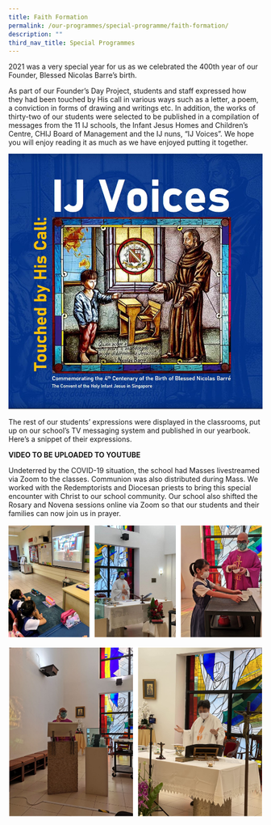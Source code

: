 ```yaml
---
title: Faith Formation
permalink: /our-programmes/special-programme/faith-formation/
description: ""
third_nav_title: Special Programmes
---
```

2021 was a very special year for us as we celebrated the 400th year of our Founder, Blessed Nicolas Barre’s birth.

As part of our Founder’s Day Project, students and staff expressed how they had been touched by His call in various ways such as a letter, a poem, a conviction in forms of drawing and writings etc. In addition, the works of thirty-two of our students were selected to be published in a compilation of messages from the 11 IJ schools, the Infant Jesus Homes and Children’s Centre, CHIJ Board of Management and the IJ nuns, “IJ Voices”. We hope you will enjoy reading it as much as we have enjoyed putting it together.

![IJ-Voices](/images/IJ-Voices-Cover.jpg)

The rest of our students’ expressions were displayed in the classrooms, put up on our school’s TV messaging system and published in our yearbook. Here’s a snippet of their expressions.

**VIDEO TO BE UPLOADED TO YOUTUBE**

Undeterred by the COVID-19 situation, the school had Masses livestreamed via Zoom to the classes. Communion was also distributed during Mass. We worked with the Redemptorists and Diocesan priests to bring this special encounter with Christ to our school community. Our school also shifted the Rosary and Novena sessions online via Zoom so that our students and their families can now join us in prayer.

![Faith Formation](/images/Faith%20Formation_2.png)

![Faith Formation](/images/Faith%20Formation_3.png)